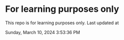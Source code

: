 # For learning purposes only
This repo is for learning purposes only.
Last updated at

Sunday, March 10, 2024 3:53:36 PM

